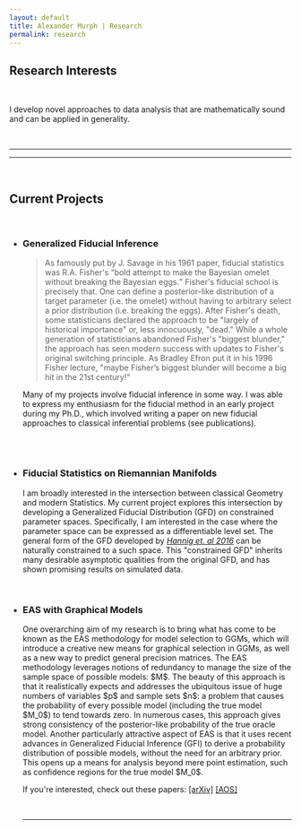 ```yaml
---
layout: default
title: Alexander Murph | Research
permalink: research
---
```


<div><h2>Research Interests</h2><br></div>
<p>I develop novel approaches to data analysis that are mathematically sound and can be applied in generality. </p>
<div><br><hr><hr><br><h2>Current Projects</h2></div>
<ul>
<br>
<li>
  
<h3>Generalized Fiducial Inference</h3> 
  <blockquote>As famously put by J. Savage in his 1961 paper, fiducial statistics was R.A. Fisher's <q>bold attempt to make the Bayesian omelet without breaking the Bayesian eggs.</q>  Fisher's fiducial school is precisely that.  One can define a posterior-like distribution of a target parameter (i.e. the omelet) without having to arbitrary select a prior distribution (i.e. breaking the eggs). After Fisher's death, some statisticians declared the approach to be "largely of historical importance" or, less innocuously, "dead."  While a whole generation of statisticians abandoned Fisher's "biggest blunder," the approach has seen modern success with updates to Fisher's original switching principle. As Bradley Efron put it in his 1996 Fisher lecture, "maybe Fisher’s biggest blunder will become a big hit in the 21st century!" </blockquote>
  <p>Many of my projects involve fiducial inference in some way.  I was able to express my enthusiasm for the fiducial method in an early project during my Ph.D., which involved writing a paper on new fiducial approaches to classical inferential problems (see publications). </p><br>
</li>
<br>
<li>
  
  <h3>Fiducial Statistics on Riemannian Manifolds</h3> 
  <p>I am broadly interested in the intersection between classical Geometry and modern Statistics.  My current project explores this intersection by developing a Generalized Fiducial Distribution (GFD) on constrained parameter spaces.  Specifically, I am interested in the case where the parameter space can be expressed as a differentiable level set.  The general form of the GFD developed by <i><a href="https://hannig.cloudapps.unc.edu/publications/HannigIyerLaiLee2016.pdf">Hannig et. al 2016</a></i> can be naturally constrained to a such space.  This "constrained GFD" inherits many desirable asymptotic qualities from the original GFD, and has shown promising results on simulated data.</p>
  </li>
<br>
<li>
    
  <h3>EAS with Graphical Models</h3> 
  <p>One overarching aim of my research is to bring what has come to be known as the EAS methodology for model selection to GGMs, which will introduce a creative new means for graphical selection in GGMs, as well as a new way to predict general precision matrices. The EAS methodology leverages notions of redundancy to manage the size of the sample space of possible models: $M$. The beauty of this approach is that it realistically expects and addresses the ubiquitous issue of huge numbers of variables $p$ and sample sets $n$: a problem that causes the probability of every possible model (including the true model $M_0$) to tend towards zero. In numerous cases, this approach gives strong consistency of the posterior-like probability of the true oracle model.  Another particularly attractive aspect of EAS is that it uses recent advances in Generalized Fiducial Inference (GFI) to derive a probability distribution of possible models, without the need for an arbitrary prior. This opens up a means for analysis beyond mere point estimation, such as confidence regions for the true model $M_0$. </p>
  
  If you're interested, check out these papers:
  <span><a href="https://arxiv.org/abs/1906.04812">[arXiv]</a></span>
  <span><a href="https://projecteuclid.org/euclid.aos/1550026855">[AOS]</a></span>
</li>
<br><hr><br>
</ul>

